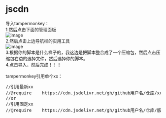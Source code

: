# jscdn


导入tampermonkey：
<br>
1.然后点击下面的管理面板
<br>
![image](https://user-images.githubusercontent.com/72368111/219713583-e2c106e6-f9bf-4591-a9dc-bc4bbb3ddb0f.png)
<br>
2.然后点击上边导航栏的实用工具
<br>
![image](https://user-images.githubusercontent.com/72368111/219713626-1ca28513-3d0f-43d9-bfd7-1d3c651f3465.png)
<br>
3.根据你的脚本是什么样子的，我这边是把脚本整合成了一个压缩包，然后点击压缩包右边的选择文件，然后选择你的脚本。
<br>
4.点击导入，然后完成！！！
<br>
<br>
tampermonkey引用单个xx：
<br>
<pre>
//引用最新xx
//@require    https://cdn.jsdelivr.net/gh/github用户名/仓库/xx路径...
//or
//引用固定xx
//@require    https://cdn.jsdelivr.net/gh/github用户名/仓库/版本名@版本/xx路径...
</pre>
